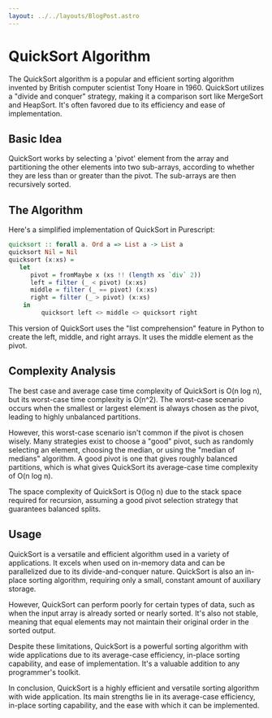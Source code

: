```yaml
---
layout: ../../layouts/BlogPost.astro
---
```


# QuickSort Algorithm

The QuickSort algorithm is a popular and efficient sorting algorithm invented by British computer scientist Tony Hoare in 1960. QuickSort utilizes a "divide and conquer" strategy, making it a comparison sort like MergeSort and HeapSort. It's often favored due to its efficiency and ease of implementation.

## Basic Idea

QuickSort works by selecting a 'pivot' element from the array and partitioning the other elements into two sub-arrays, according to whether they are less than or greater than the pivot. The sub-arrays are then recursively sorted.

## The Algorithm

Here's a simplified implementation of QuickSort in Purescript:

```purescript
quicksort :: forall a. Ord a => List a -> List a
quicksort Nil = Nil
quicksort (x:xs) = 
   let 
      pivot = fromMaybe x (xs !! (length xs `div` 2))
      left = filter (_ < pivot) (x:xs)
      middle = filter (_ == pivot) (x:xs)
      right = filter (_ > pivot) (x:xs)
    in
         quicksort left <> middle <> quicksort right
```

This version of QuickSort uses the "list comprehension" feature in Python to create the left, middle, and right arrays. It uses the middle element as the pivot.

## Complexity Analysis

The best case and average case time complexity of QuickSort is O(n log n), but its worst-case time complexity is O(n^2). The worst-case scenario occurs when the smallest or largest element is always chosen as the pivot, leading to highly unbalanced partitions. 

However, this worst-case scenario isn't common if the pivot is chosen wisely. Many strategies exist to choose a "good" pivot, such as randomly selecting an element, choosing the median, or using the "median of medians" algorithm. A good pivot is one that gives roughly balanced partitions, which is what gives QuickSort its average-case time complexity of O(n log n).

The space complexity of QuickSort is O(log n) due to the stack space required for recursion, assuming a good pivot selection strategy that guarantees balanced splits. 

## Usage

QuickSort is a versatile and efficient algorithm used in a variety of applications. It excels when used on in-memory data and can be parallelized due to its divide-and-conquer nature. QuickSort is also an in-place sorting algorithm, requiring only a small, constant amount of auxiliary storage.

However, QuickSort can perform poorly for certain types of data, such as when the input array is already sorted or nearly sorted. It's also not stable, meaning that equal elements may not maintain their original order in the sorted output.

Despite these limitations, QuickSort is a powerful sorting algorithm with wide applications due to its average-case efficiency, in-place sorting capability, and ease of implementation. It's a valuable addition to any programmer's toolkit.

In conclusion, QuickSort is a highly efficient and versatile sorting algorithm with wide application. Its main strengths lie in its average-case efficiency, in-place sorting capability, and the ease with which it can be implemented.